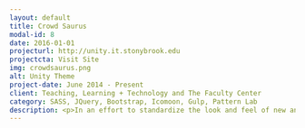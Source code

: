```yaml
---
layout: default
title: Crowd Saurus
modal-id: 8
date: 2016-01-01
projecturl: http://unity.it.stonybrook.edu
projectcta: Visit Site
img: crowdsaurus.png
alt: Unity Theme
project-date: June 2014 - Present
client: Teaching, Learning + Technology and The Faculty Center
category: SASS, JQuery, Bootstrap, Icomoon, Gulp, Pattern Lab
description: <p>In an effort to standardize the look and feel of new and existing web projects across DoIT, Unity provides a platform independent theme and style guide.</p><p>Earlier versions were based on the Singularity Grid system then Foundation and finally settling on BootStrap 3.</p>
---
```

